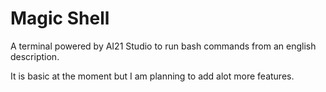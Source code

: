 # Magic Shell
A terminal powered by AI21 Studio to run bash commands from an english description.


It is basic at the moment but I am planning to add alot more features.
